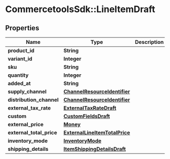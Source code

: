 # CommercetoolsSdk::LineItemDraft

## Properties
Name | Type | Description | Notes
------------ | ------------- | ------------- | -------------
**product_id** | **String** |  | [optional] 
**variant_id** | **Integer** |  | [optional] 
**sku** | **String** |  | [optional] 
**quantity** | **Integer** |  | [optional] 
**added_at** | **String** |  | [optional] 
**supply_channel** | [**ChannelResourceIdentifier**](ChannelResourceIdentifier.md) |  | [optional] 
**distribution_channel** | [**ChannelResourceIdentifier**](ChannelResourceIdentifier.md) |  | [optional] 
**external_tax_rate** | [**ExternalTaxRateDraft**](ExternalTaxRateDraft.md) |  | [optional] 
**custom** | [**CustomFieldsDraft**](CustomFieldsDraft.md) |  | [optional] 
**external_price** | [**Money**](Money.md) |  | [optional] 
**external_total_price** | [**ExternalLineItemTotalPrice**](ExternalLineItemTotalPrice.md) |  | [optional] 
**inventory_mode** | [**InventoryMode**](InventoryMode.md) |  | [optional] 
**shipping_details** | [**ItemShippingDetailsDraft**](ItemShippingDetailsDraft.md) |  | [optional] 

